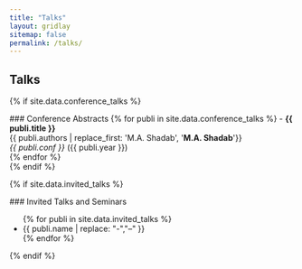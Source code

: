 ```yaml
---
title: "Talks"
layout: gridlay
sitemap: false
permalink: /talks/
---
```


## Talks

{% if site.data.conference_talks %}
<div class="jumbotron">
### Conference Abstracts
{% for publi in site.data.conference_talks %}
- <strong>{{ publi.title }}</strong> <br/> 
 {{ publi.authors | replace_first: 'M.A. Shadab', '<b>M.A. Shadab</b>'}} <br/>
 <i>{{ publi.conf }}</i> ({{ publi.year }}) <br/>
{% endfor %}
</div>
{% endif %}

{% if site.data.invited_talks %}
<div class="jumbotron">
### Invited Talks and Seminars
<ul>
{% for publi in site.data.invited_talks %}
<li> {{ publi.name | replace: "-","&#8211;" }} </li>
{% endfor %}
</ul>
</div>
{% endif %}
